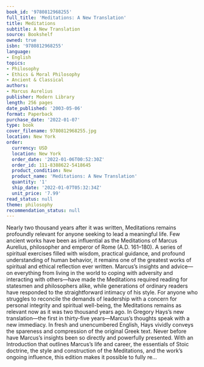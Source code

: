 ```yaml
---
book_id: '9780812968255'
full_title: 'Meditations: A New Translation'
title: Meditations
subtitle: A New Translation
source: Bookshelf
owned: true
isbn: '9780812968255'
language:
- English
topics:
- Philosophy
- Ethics & Moral Philosophy
- Ancient & Classical
authors:
- Marcus Aurelius
publisher: Modern Library
length: 256 pages
date_published: '2003-05-06'
format: Paperback
purchase_date: '2022-01-07'
type: book
cover_filename: 9780812968255.jpg
location: New York
order:
  currency: USD
  location: New York
  order_date: '2022-01-06T00:52:30Z'
  order_id: 111-8388622-5418645
  product_condition: New
  product_name: 'Meditations: A New Translation'
  quantity: '1'
  ship_date: '2022-01-07T05:32:34Z'
  unit_price: '7.99'
read_status: null
theme: philosophy
recommendation_status: null
---
```

Nearly two thousand years after it was written, Meditations remains profoundly relevant for anyone seeking to lead a meaningful life.
Few ancient works have been as influential as the Meditations of Marcus Aurelius, philosopher and emperor of Rome (A.D. 161–180). A series of spiritual exercises filled with wisdom, practical guidance, and profound understanding of human behavior, it remains one of the greatest works of spiritual and ethical reflection ever written. Marcus’s insights and advice—on everything from living in the world to coping with adversity and interacting with others—have made the Meditations required reading for statesmen and philosophers alike, while generations of ordinary readers have responded to the straightforward intimacy of his style. For anyone who struggles to reconcile the demands of leadership with a concern for personal integrity and spiritual well-being, the Meditations remains as relevant now as it was two thousand years ago.
In Gregory Hays’s new translation—the first in thirty-five years—Marcus’s thoughts speak with a new immediacy. In fresh and unencumbered English, Hays vividly conveys the spareness and compression of the original Greek text. Never before have Marcus’s insights been so directly and powerfully presented.
With an Introduction that outlines Marcus’s life and career, the essentials of Stoic doctrine, the style and construction of the Meditations, and the work’s ongoing influence, this edition makes it possible to fully re...

